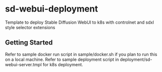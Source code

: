 # sd-webui-deployment
Template to deploy Stable Diffusion WebUI to k8s with controlnet and sdxl style selector extensions

## Getting Started
Refer to sample docker run script in sample/docker.sh if you plan to run this on a local machine.
Refer to sample deployment script in deployment/sd-webui-server.tmpl for k8s deployment.  